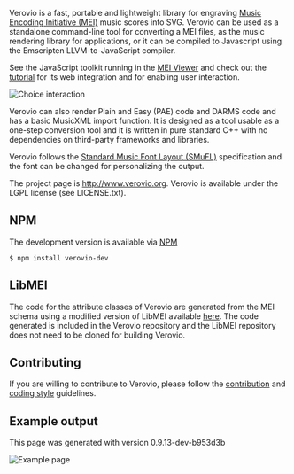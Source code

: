 Verovio is a fast, portable and lightweight library for engraving [Music Encoding Initiative (MEI)](http://www.music-encoding.org) music scores into SVG. Verovio can be used as a standalone command-line tool for converting a MEI files, as the music rendering library for applications, or it can be compiled to Javascript using the Emscripten LLVM-to-JavaScript compiler.

See the JavaScript toolkit running in the [MEI Viewer](http://www.verovio.org/mei-viewer.xhtml) and check out the [tutorial](http://www.verovio.org/tutorial.xhtml) for its web integration and for enabling user interaction.

![Choice interaction](https://raw.githubusercontent.com/rism-ch/verovio/gh-pages/movies/reflow.gif)

Verovio can also render Plain and Easy (PAE) code and DARMS code and has a basic MusicXML import function. It is designed as a tool usable as a one-step conversion tool and it is written in pure standard C++ with no dependencies on third-party frameworks and libraries.

Verovio follows the [Standard Music Font Layout (SMuFL)](http://www.smufl.org) specification and the font can be changed for personalizing the output.

The project page is http://www.verovio.org. Verovio is available under the LGPL license (see LICENSE.txt).


NPM
---

The development version is available via [NPM](https://www.npmjs.com/package/verovio-dev)

    $ npm install verovio-dev

LibMEI
------

The code for the attribute classes of Verovio are generated from the MEI schema using a modified version of LibMEI available [here](https://github.com/rism-ch/libmei). The code generated is included in the Verovio repository and the LibMEI repository does not need to be cloned for building Verovio.

Contributing
------------

If you are willing to contribute to Verovio, please follow the [contribution](doc/contributing.md) and [coding style](doc/guidelines.md) guidelines.

Example output
--------------

This page was generated with version 0.9.13-dev-b953d3b

![Example page](https://raw.githubusercontent.com/rism-ch/verovio/gh-pages/images/verovio-exp-0.9.13-dev.png)
